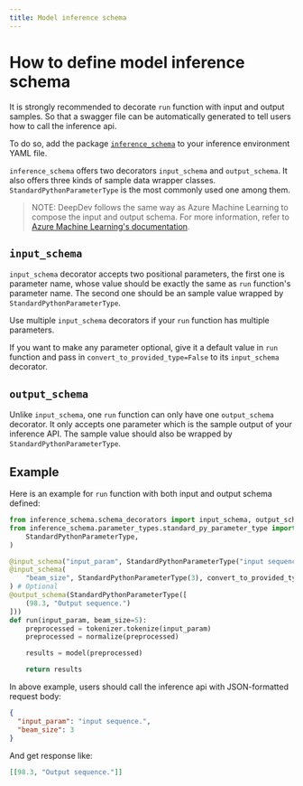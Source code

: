 ```yaml
---
title: Model inference schema
---
```


# How to define model inference schema

It is strongly recommended to decorate `run` function with input and output samples. So that a swagger file can be automatically generated to tell users how to call the inference api.

To do so, add the package [`inference_schema`](https://pypi.org/project/inference-schema/) to your inference environment YAML file.

`inference_schema` offers two decorators `input_schema` and `output_schema`. It also offers three kinds of sample data wrapper classes. `StandardPythonParameterType` is the most commonly used one among them.

> NOTE: DeepDev follows the same way as Azure Machine Learning to compose the input and output schema. For more information, refer to [Azure Machine Learning's documentation](https://docs.microsoft.com/en-us/azure/machine-learning/how-to-deploy-advanced-entry-script#automatically-generate-a-swagger-schema).

## `input_schema`

`input_schema` decorator accepts two positional parameters, the first one is parameter name, whose value should be exactly the same as `run` function's parameter name. The second one should be an sample value wrapped by `StandardPythonParameterType`.

Use multiple `input_schema` decorators if your `run` function has multiple parameters.

If you want to make any parameter optional, give it a default value in `run` function and pass in `convert_to_provided_type=False` to its `input_schema` decorator.

## `output_schema`

Unlike `input_schema`, one `run` function can only have one `output_schema` decorator. It only accepts one parameter which is the sample output of your inference API. The sample value should also be wrapped by `StandardPythonParameterType`.

## Example

Here is an example for `run` function with both input and output schema defined:

```python
from inference_schema.schema_decorators import input_schema, output_schema
from inference_schema.parameter_types.standard_py_parameter_type import (
    StandardPythonParameterType,
)

@input_schema("input_param", StandardPythonParameterType("input sequence.")) # Mandatory
@input_schema(
    "beam_size", StandardPythonParameterType(3), convert_to_provided_type=False
) # Optional
@output_schema(StandardPythonParameterType([
    (98.3, "Output sequence.")
]))
def run(input_param, beam_size=5):
    preprocessed = tokenizer.tokenize(input_param)
    preprocessed = normalize(preprocessed)

    results = model(preprocessed)

    return results
```

In above example, users should call the inference api with JSON-formatted request body:

```json
{
  "input_param": "input sequence.",
  "beam_size": 3
}
```

And get response like:

```json
[[98.3, "Output sequence."]]
```
